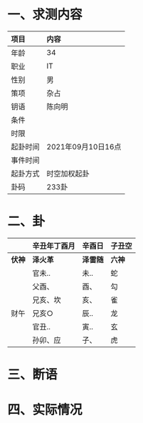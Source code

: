 # 一、求测内容

| 项目     | 内容               |
| :------- | :----------------- |
| 年龄     | 34                 |
| 职业     | IT                 |
| 性别     | 男                 |
| 策项     | 杂占               |
| 钥语     | 陈向明             |
| 条件     |                    |
| 时限     |                    |
| 起卦时间 | 2021年09月10日16点 |
| 事件时间 |                    |
| 起卦方式 | 时空加权起卦       |
| 卦码     | 233卦              |

# 二、卦

|                | 辛丑年丁酉月     | 辛酉日           | 子丑空         |
| :------------- | :--------------- | :--------------- | :------------- |
| **伏神** | **泽火革** | **泽雷随** | **六神** |
|                | 官未..           | 未..             | 蛇             |
|                | 父酉、           | 酉、             | 勾             |
|                | 兄亥、坎         | 亥、             | 雀             |
| 财午           | 兄亥○           | 辰..             | 龙             |
|                | 官丑..           | 寅..             | 玄             |
|                | 孙卯、应         | 子、             | 虎             |

# 三、断语

# 四、实际情况
